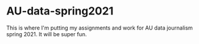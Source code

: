 # AU-data-spring2021

This is where I'm putting my assignments and work for AU data journalism spring 2021. It will be super fun. 
